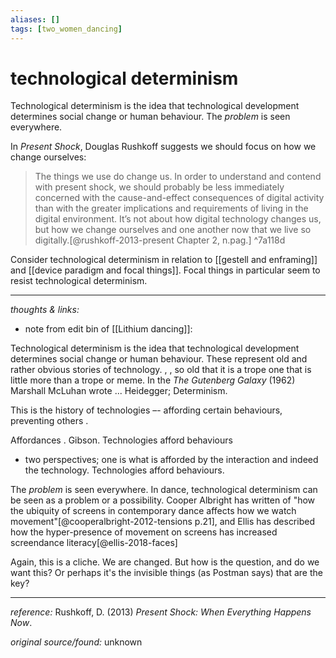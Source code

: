 ```yaml
---
aliases: []
tags: [two_women_dancing]
---
```


# technological determinism 

Technological determinism is the idea that technological development determines social change or human behaviour. The _problem_ is seen everywhere. 

In _Present Shock_, Douglas Rushkoff suggests we should focus on how we change ourselves: 

>The things we use do change us. In order to understand and contend with present shock, we should probably be less immediately concerned with the cause-and-effect consequences of digital activity than with the greater implications and requirements of living in the digital environment. It’s not about how digital technology changes us, but how we change ourselves and one another now that we live so digitally.[@rushkoff-2013-present Chapter 2, n.pag.]
^7a118d

Consider technological determinism in relation to [[gestell and enframing]] and [[device paradigm and focal things]]. Focal things in particular seem to resist technological determinism. 


---

_thoughts & links:_

- note from edit bin of [[Lithium dancing]]:

Technological determinism is the idea that technological development determines social change or human behaviour. These represent old and rather obvious stories of technology. , , so old that it is a trope one that is little more than a trope or meme. In the _The Gutenberg Galaxy_ (1962) Marshall McLuhan wrote ... Heidegger; Determinism.

This is the history of technologies –- affording certain behaviours, preventing others . 

Affordances . Gibson. Technologies afford behaviours 
- two perspectives; one is what is afforded by the interaction and indeed the technology. Technologies afford behaviours. 

The _problem_ is seen everywhere. In dance, technological determinism can be seen as a problem or a possibility. Cooper Albright has written of "how the ubiquity of screens in contemporary dance affects how we watch movement"[@cooperalbright-2012-tensions p.21], and Ellis has described how the hyper-presence of movement on screens has increased screendance literacy[@ellis-2018-faces] 

Again, this is a cliche. We are changed. But how is the question, and do we want this? Or perhaps it's the invisible things (as Postman says) that are the key? 

---

_reference:_ Rushkoff, D. (2013) _Present Shock: When Everything Happens Now_. 

_original source/found:_ unknown